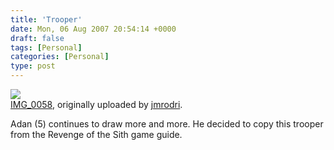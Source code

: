 ```yaml
---
title: 'Trooper'
date: Mon, 06 Aug 2007 20:54:14 +0000
draft: false
tags: [Personal]
categories: [Personal]
type: post
---
```


[![](http://farm2.static.flickr.com/1284/1031039443_dbfe03875f.jpg)](http://www.flickr.com/photos/jmrodri/1031039443/ "photo sharing")  
[IMG\_0058](http://www.flickr.com/photos/jmrodri/1031039443/), originally uploaded by [jmrodri](http://www.flickr.com/people/jmrodri/).

Adan (5) continues to draw more and more. He decided to copy this trooper from the Revenge of the Sith game guide.